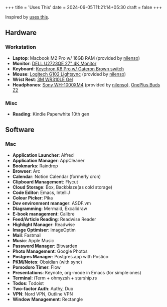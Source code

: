 +++
title = 'Uses This'
date = 2024-06-05T11:21:14+05:30
draft = false
+++

Inspired by [uses this](https://usesthis.com/).


## Hardware
### Workstation
- **Laptop**: Macbook M2 Pro w/ 16GB RAM (provided by [nilenso](https://nilenso.com/))
- **Monitor**: [DELL U2723QE 27" 4K Monitor](https://www.amazon.in/Dell-UltraSharp-USB-C-Hub-Monitor/dp/B09TQZP9CL/ref=sr_1_1?crid=13FTL7FQDG149&dib=eyJ2IjoiMSJ9.vSbxtxof5jn2nKYhaxplbYTjzI_WGtl-R-rN8p74xDlvarOSLyncjAir7J-hfGbHXp4Oc_iCUGSq2p4W2CJClcimqLC9w7kUK4C1SBcWf4kxWRPRNhPWF-IQkxNSfTipPt9AF02pRzQF0lw7ZIJS65CDAZ3k62Jn73DjK_p00m6_Kf7xmwP_OuylK5yO0WHHy5QvpvM7V6x6q1sUrNUOMVhP_xgVe-5GDVrNaB9OyCZAHmPYsukm3Fxc1f9fsPTH3VwnHR0f4RsGWFym39EOOPHbWWEN5JSCBp6JieE5pkg.KNKu4YEaVpmd3DII-1F_OtwyalfxXTiRGYJrvvTlwtk&dib_tag=se&keywords=dell+u2723qe&qid=1717567380&s=electronics&sprefix=dell+u2723qe,electronics,246&sr=1-1)
- **Keyboard**: [Keychron K8 Pro w/ Gateron Brown switch](https://www.keychron.com/products/keychron-k8-pro-qmk-via-wireless-mechanical-keyboard?variant=39755425349721)
- **Mouse**: [Logitech G102 Lightsync](https://www.logitechg.com/en-in/products/gaming-mice/g102-lightsync-rgb-gaming-mouse.910-005802.html) (provided by [nilenso](https://nilenso.com/))
- **Wrist Rest**: [3M WR310LE Gel](https://www.amazon.in/gp/product/B000WU4H5C/ref=ppx_yo_dt_b_search_asin_title?ie=UTF8&psc=1)
- **Headphones**: [Sony WH-1000XM4](https://www.sony.co.in/electronics/headband-headphones/wh-1000xm4) (provided by [nilenso](https://nilenso.com/)), [OnePlus Buds Z2](https://www.amazon.in/gp/product/B07XWBJ9L1/ref=ppx_yo_dt_b_search_asin_title?ie=UTF8&psc=1)

### Misc
- **Reading**: Kindle Paperwhite 10th gen

## Software
### Mac
- **Application Launcher**: Alfred
- **Application Manager**: AppCleaner
- **Bookmarks**: Raindrop
- **Browser**: Arc
- **Calendar**: Notion Calendar (formerly cron)
- **Clipboard Management**: Flycut
- **Cloud Storage**: Box, Backblaze(as cold storage)
- **Code Editor**: Emacs, IntelliJ 
- **Colour Picker**: Pika
- **Dev environment manager**: ASDF.vm
- **Diagramming**: Mermaid, Excalidraw
- **E-book management**: Calibre
- **Feed/Article Reading**: Readwise Reader
- **Highlight Manager**: Readwise
- **Image Optimiser**: ImageOptim
- **Mail**: Fastmail
- **Music**: Apple Music
- **Password Manager**: Bitwarden
- **Photo Management**: Google Photos
- **Postgres Manager**: Postgres.app with Postico
- **PKM/Notes**: Obsidian (with sync)
- **Pomodoro Timer**: Flow
- **Presentations**: Keynote, org-mode in Emacs (for simple ones)
- **Terminal**: iTerm + ohmyzsh + starship.rs
- **Todos**: Todoist
- **Two-factor Auth**: Authy, Duo
- **VPN**: Nord VPN, Outline VPN
- **Window Management**: Rectangle